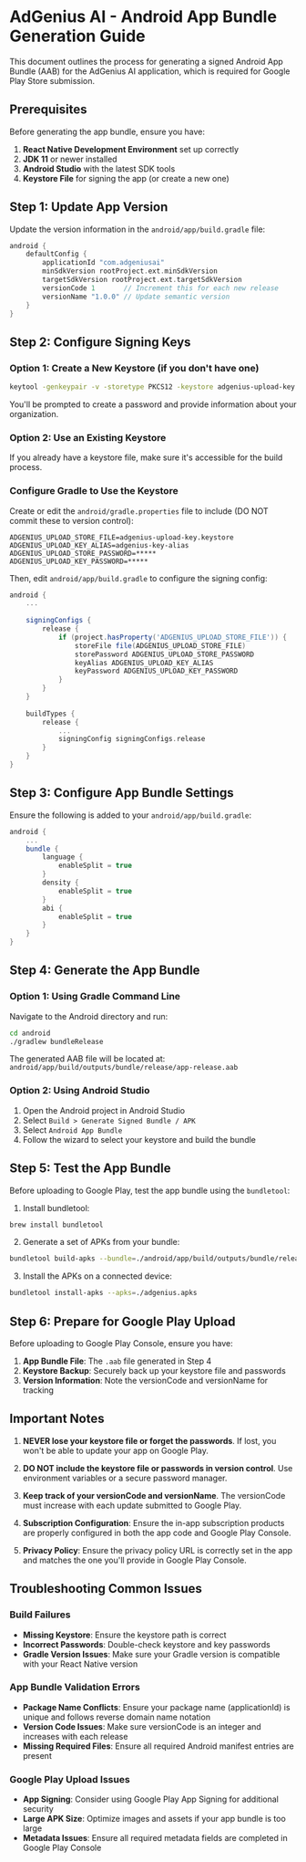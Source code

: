 # AdGenius AI - Android App Bundle Generation Guide

This document outlines the process for generating a signed Android App Bundle (AAB) for the AdGenius AI application, which is required for Google Play Store submission.

## Prerequisites

Before generating the app bundle, ensure you have:

1. **React Native Development Environment** set up correctly
2. **JDK 11** or newer installed
3. **Android Studio** with the latest SDK tools
4. **Keystore File** for signing the app (or create a new one)

## Step 1: Update App Version

Update the version information in the `android/app/build.gradle` file:

```gradle
android {
    defaultConfig {
        applicationId "com.adgeniusai"
        minSdkVersion rootProject.ext.minSdkVersion
        targetSdkVersion rootProject.ext.targetSdkVersion
        versionCode 1       // Increment this for each new release
        versionName "1.0.0" // Update semantic version
    }
}
```

## Step 2: Configure Signing Keys

### Option 1: Create a New Keystore (if you don't have one)

```bash
keytool -genkeypair -v -storetype PKCS12 -keystore adgenius-upload-key.keystore -alias adgenius-key-alias -keyalg RSA -keysize 2048 -validity 10000
```

You'll be prompted to create a password and provide information about your organization.

### Option 2: Use an Existing Keystore

If you already have a keystore file, make sure it's accessible for the build process.

### Configure Gradle to Use the Keystore

Create or edit the `android/gradle.properties` file to include (DO NOT commit these to version control):

```properties
ADGENIUS_UPLOAD_STORE_FILE=adgenius-upload-key.keystore
ADGENIUS_UPLOAD_KEY_ALIAS=adgenius-key-alias
ADGENIUS_UPLOAD_STORE_PASSWORD=*****
ADGENIUS_UPLOAD_KEY_PASSWORD=*****
```

Then, edit `android/app/build.gradle` to configure the signing config:

```gradle
android {
    ...
    
    signingConfigs {
        release {
            if (project.hasProperty('ADGENIUS_UPLOAD_STORE_FILE')) {
                storeFile file(ADGENIUS_UPLOAD_STORE_FILE)
                storePassword ADGENIUS_UPLOAD_STORE_PASSWORD
                keyAlias ADGENIUS_UPLOAD_KEY_ALIAS
                keyPassword ADGENIUS_UPLOAD_KEY_PASSWORD
            }
        }
    }
    
    buildTypes {
        release {
            ...
            signingConfig signingConfigs.release
        }
    }
}
```

## Step 3: Configure App Bundle Settings

Ensure the following is added to your `android/app/build.gradle`:

```gradle
android {
    ...
    bundle {
        language {
            enableSplit = true
        }
        density {
            enableSplit = true
        }
        abi {
            enableSplit = true
        }
    }
}
```

## Step 4: Generate the App Bundle

### Option 1: Using Gradle Command Line

Navigate to the Android directory and run:

```bash
cd android
./gradlew bundleRelease
```

The generated AAB file will be located at:
`android/app/build/outputs/bundle/release/app-release.aab`

### Option 2: Using Android Studio

1. Open the Android project in Android Studio
2. Select `Build > Generate Signed Bundle / APK`
3. Select `Android App Bundle`
4. Follow the wizard to select your keystore and build the bundle

## Step 5: Test the App Bundle

Before uploading to Google Play, test the app bundle using the `bundletool`:

1. Install bundletool:
```bash
brew install bundletool
```

2. Generate a set of APKs from your bundle:
```bash
bundletool build-apks --bundle=./android/app/build/outputs/bundle/release/app-release.aab --output=./adgenius.apks --ks=./android/app/adgenius-upload-key.keystore --ks-pass=pass:YOUR_KEYSTORE_PASSWORD --ks-key-alias=adgenius-key-alias --key-pass=pass:YOUR_KEY_PASSWORD
```

3. Install the APKs on a connected device:
```bash
bundletool install-apks --apks=./adgenius.apks
```

## Step 6: Prepare for Google Play Upload

Before uploading to Google Play Console, ensure you have:

1. **App Bundle File**: The `.aab` file generated in Step 4
2. **Keystore Backup**: Securely back up your keystore file and passwords
3. **Version Information**: Note the versionCode and versionName for tracking

## Important Notes

1. **NEVER lose your keystore file or forget the passwords**. If lost, you won't be able to update your app on Google Play.

2. **DO NOT include the keystore file or passwords in version control**. Use environment variables or a secure password manager.

3. **Keep track of your versionCode and versionName**. The versionCode must increase with each update submitted to Google Play.

4. **Subscription Configuration**: Ensure the in-app subscription products are properly configured in both the app code and Google Play Console.

5. **Privacy Policy**: Ensure the privacy policy URL is correctly set in the app and matches the one you'll provide in Google Play Console.

## Troubleshooting Common Issues

### Build Failures

- **Missing Keystore**: Ensure the keystore path is correct
- **Incorrect Passwords**: Double-check keystore and key passwords
- **Gradle Version Issues**: Make sure your Gradle version is compatible with your React Native version

### App Bundle Validation Errors

- **Package Name Conflicts**: Ensure your package name (applicationId) is unique and follows reverse domain name notation
- **Version Code Issues**: Make sure versionCode is an integer and increases with each release
- **Missing Required Files**: Ensure all required Android manifest entries are present

### Google Play Upload Issues

- **App Signing**: Consider using Google Play App Signing for additional security
- **Large APK Size**: Optimize images and assets if your app bundle is too large
- **Metadata Issues**: Ensure all required metadata fields are completed in Google Play Console

